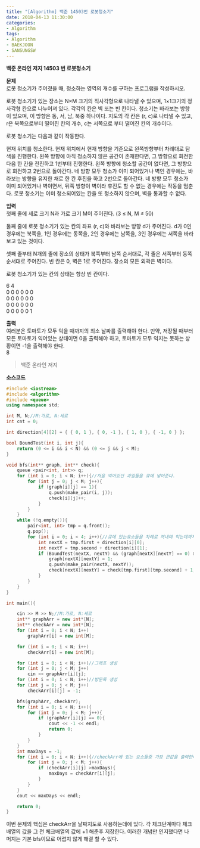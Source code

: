 ```yaml
---
title: "[Algorithm] 백준 14503번 로봇청소기"
date: 2018-04-13 11:30:00
categories:
- Algorithm
tags:
- Algorithm
- BAEKJOON
- SANSUNGSW
---
```

**백준 온라인 저지 14503 번 로봇청소기**
<br/>

**문제**<br/>
로봇 청소기가 주어졌을 때, 청소하는 영역의 개수를 구하는 프로그램을 작성하시오.

로봇 청소기가 있는 장소는 N×M 크기의 직사각형으로 나타낼 수 있으며, 1×1크기의 정사각형 칸으로 나누어져 있다. 각각의 칸은 벽 또는 빈 칸이다. 청소기는 바라보는 방향이 있으며, 이 방향은 동, 서, 남, 북중 하나이다. 지도의 각 칸은 (r, c)로 나타낼 수 있고, r은 북쪽으로부터 떨어진 칸의 개수, c는 서쪽으로 부터 떨어진 칸의 개수이다.

로봇 청소기는 다음과 같이 작동한다.

현재 위치를 청소한다.
현재 위치에서 현재 방향을 기준으로 왼쪽방향부터 차례대로 탐색을 진행한다.
왼쪽 방향에 아직 청소하지 않은 공간이 존재한다면, 그 방향으로 회전한 다음 한 칸을 전진하고 1번부터 진행한다.
왼쪽 방향에 청소할 공간이 없다면, 그 방향으로 회전하고 2번으로 돌아간다.
네 방향 모두 청소가 이미 되어있거나 벽인 경우에는, 바라보는 방향을 유지한 채로 한 칸 후진을 하고 2번으로 돌아간다.
네 방향 모두 청소가 이미 되어있거나 벽이면서, 뒤쪽 방향이 벽이라 후진도 할 수 없는 경우에는 작동을 멈춘다.
로봇 청소기는 이미 청소되어있는 칸을 또 청소하지 않으며, 벽을 통과할 수 없다.
<br/>

**입력**<br/>
첫째 줄에 세로 크기 N과 가로 크기 M이 주어진다. (3 ≤ N, M ≤ 50)

둘째 줄에 로봇 청소기가 있는 칸의 좌표 (r, c)와 바라보는 방향 d가 주어진다. d가 0인 경우에는 북쪽을, 1인 경우에는 동쪽을, 2인 경우에는 남쪽을, 3인 경우에는 서쪽을 바라보고 있는 것이다.

셋째 줄부터 N개의 줄에 장소의 상태가 북쪽부터 남쪽 순서대로, 각 줄은 서쪽부터 동쪽 순서대로 주어진다. 빈 칸은 0, 벽은 1로 주어진다. 장소의 모든 외곽은 벽이다.

로봇 청소기가 있는 칸의 상태는 항상 빈 칸이다.
<br/>

6 4<br/>
0 0 0 0 0 0<br/>
0 0 0 0 0 0<br/>
0 0 0 0 0 0<br/>
0 0 0 0 0 1<br/>

**출력**<br/>
여러분은 토마토가 모두 익을 때까지의 최소 날짜를 출력해야 한다. 만약, 저장될 때부터 모든 토마토가 익어있는 상태이면 0을 출력해야 하고, 토마토가 모두 익지는 못하는 상황이면 -1을 출력해야 한다.
<br/>
8
>백준 온라인 저지

**소스코드**
```c++
#include <iostream>
#include <algorithm>
#include <queue>
using namespace std;

int M, N;//M:가로, N:세로
int cnt = 0;

int direction[4][2] = { { 0, 1 }, { 0, -1 }, { 1, 0 }, { -1, 0 } };

bool BoundTest(int i, int j){
	return (0 <= i && i < N) && (0 <= j && j < M);
}

void bfs(int** graph, int** check){
	queue <pair<int, int>> q;
	for (int i = 0; i < N; i++){//처음 익어있던 과일들을 큐에 넣어준다.
		for (int j = 0; j < M; j++){
			if (graph[i][j] == 1){
				q.push(make_pair(i, j));
				check[i][j]++;
			}
		}
	}
	while (!q.empty()){
		pair<int, int> tmp = q.front();
		q.pop();
		for (int i = 0; i < 4; i++){//큐에 있는요소들을 차례로 꺼내며 익는데까지 걸리는날짜를 차례차례checkArr에 입력한다.
			int nextX = tmp.first + direction[i][0];
			int nextY = tmp.second + direction[i][1];
			if (BoundTest(nextX, nextY) && (graph[nextX][nextY] == 0) && (check[nextX][nextY] == -1)){
				graph[nextX][nextY] = 1;
				q.push(make_pair(nextX, nextY));
				check[nextX][nextY] = check[tmp.first][tmp.second] + 1;
			}
		}
	}
}

int main(){

	cin >> M >> N;//M:가로, N:세로
	int** graphArr = new int*[N];
	int** checkArr = new int*[N];
	for (int i = 0; i < N; i++)
		graphArr[i] = new int[M];

	for (int i = 0; i < N; i++)
		checkArr[i] = new int[M];

	for (int i = 0; i < N; i++)//그래프 생성
	for (int j = 0; j < M; j++)
		cin >> graphArr[i][j];
	for (int i = 0; i < N; i++)//방문록 생성
	for (int j = 0; j < M; j++)
		checkArr[i][j] = -1;

	bfs(graphArr, checkArr);
	for (int i = 0; i < N; i++){
		for (int j = 0; j < M; j++){
			if (graphArr[i][j] == 0){
				cout << -1 << endl;
				return 0;
			}
		}
	}
	int maxDays = -1;
	for (int i = 0; i < N; i++){//checkArr에 있는 요소들중 가장 큰값을 출력한다.
		for (int j = 0; j < M; j++){
			if (checkArr[i][j] >maxDays){
				maxDays = checkArr[i][j];
			}
		}
	}
	cout << maxDays << endl;

	return 0;
}
```
이번 문제의 핵심은 checkArr을 날짜지도로 사용하는데에 있다. 각 체크단계마다 체크배열의 값을 그 전 체크배열의 값에 +1 해준후 저장한다. 이러한 개념만 인지했다면 나머지는 기본 bfs이므로 어렵지 않게 해결 할 수 있다.
